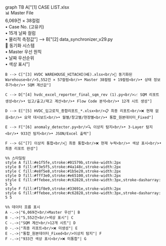 graph TB
    A["[1] CASE LIST.xlsx<br/>📊 Master File<br/>6,069건 × 38컬럼<br/>• Case No. (고유키)<br/>• 15개 날짜 컬럼<br/>• 물리적 측정값"] --> B["[2] data_synchronizer_v29.py<br/>🔄 동기화 시스템<br/>• Master 우선 원칙<br/>• 날짜 우선순위<br/>• 색상 표시"]

    B --> C["[3] HVDC WAREHOUSE_HITACHI(HE).xlsx<br/>🏢 동기화된 Warehouse<br/>5,552건 × 57컬럼<br/>• Master 38컬럼 + 19컬럼<br/>• 상태 정보 추가<br/>• SQM 계산값"]

    C --> D["[4] hvdc_excel_reporter_final_sqm_rev (1).py<br/>📈 SQM 리포트 생성<br/>• 입고/출고/재고 계산<br/>• Flow Code 분석<br/>• 12개 시트 생성"]

    D --> E["[5] HVDC_입고로직_종합리포트_*.xlsx<br/>📋 최종 리포트<br/>❌ 현재 없음<br/>• 요약 대시보드<br/>• 월별/창고별/현장별<br/>• 통합_원본데이터_Fixed"]

    E --> F["[6] anomaly_detector.py<br/>🔍 이상치 탐지<br/>• 3-Layer 탐지<br/>• 933건 탐지<br/>• JSON/Excel 출력"]

    F --> G["[7] 이상치 통합<br/>🎨 최종 통합<br/>❌ 현재 누락<br/>• 색상 표시<br/>• 최종 리포트 완성"]

    %% 스타일링
    style A fill:#e1f5fe,stroke:#01579b,stroke-width:2px
    style B fill:#f3e5f5,stroke:#4a148c,stroke-width:2px
    style C fill:#e8f5e8,stroke:#1b5e20,stroke-width:2px
    style D fill:#fff3e0,stroke:#e65100,stroke-width:2px
    style E fill:#ffebee,stroke:#c62828,stroke-width:3px,stroke-dasharray: 5 5
    style F fill:#f1f8e9,stroke:#33691e,stroke-width:2px
    style G fill:#ffebee,stroke:#c62828,stroke-width:3px,stroke-dasharray: 5 5

    %% 데이터 흐름 표시
    A -.->|"6,069건<br/>Master 우선"| B
    B -.->|"5,552건<br/>색상 표시"| C
    C -.->|"SQM 계산<br/>12개 시트"| D
    D -.->|"최종 리포트<br/>❌ 미생성"| E
    E -.->|"통합_원본데이터_Fixed<br/>이상치 탐지"| F
    F -.->|"933건 색상 표시<br/>❌ 미통합"| G
